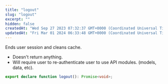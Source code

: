 ```yaml
---
title: "logout"
slug: "logout"
excerpt: ""
hidden: false
createdAt: "Wed Sep 27 2023 07:32:37 GMT+0000 (Coordinated Universal Time)"
updatedAt: "Fri Mar 01 2024 06:33:48 GMT+0000 (Coordinated Universal Time)"
---
```

Ends user session and cleans cache.

- Doesn't return anything.
- Will require user to re-authenticate user to use API modules. (models, data, etc).

```typescript
export declare function logout(): Promise<void>;
```
